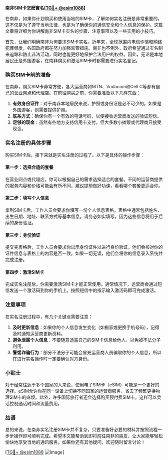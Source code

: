 **南非SIM卡怎麽實名[[TG💪+ @esim1088](https://t.me/s/esim1088)]**

在南非，如果你计划购买和使用当地的SIM卡，了解如何实名注册是非常重要的。这不仅是为了遵守当地法律，也是为了确保你的通信安全和个人信息的保护。这篇文章将详细为你讲解南非SIM卡实名的步骤、注意事项以及一些实用的小技巧。

首先，让我们明确南非为何要求SIM卡实名。近年来，全球范围内电信诈骗和网络犯罪频发，各国政府都在努力加强监管措施。南非也不例外，政府希望通过实名制来追踪和防止非法活动，同时也能更好地保护合法用户的权益。因此，无论是本地居民还是外国游客，在南非购买和激活SIM卡时都需要进行实名登记。

### 购买SIM卡前的准备

在南非，购买SIM卡非常方便，各大运营商如MTN、Vodacom和Cell C等都有自己的营业网点和代理店。在前往购买之前，你需要准备以下几样东西：

1. **有效身份证件**：对于南非本地居民来说，护照或身份证是必不可少的。如果是外国游客，则需要提供护照。
2. **联系方式**：确保你有一个有效的电话号码，以便接收运营商发送的验证短信。
3. **足够的现金**：虽然有些地方支持信用卡支付，但大多数小摊贩或代理商只接受现金。

### 实名注册的具体步骤

购买SIM卡后，接下来就是实名注册的过程了。以下是具体的操作步骤：

#### 第一步：选择合适的套餐
在营业网点或代理店，你可以根据自己的需求选择适合的套餐。不同的运营商提供的服务内容和价格可能会有所不同，建议提前做好功课，看看哪个套餐更适合你。

#### 第二步：填写个人信息
拿到SIM卡后，工作人员会要求你填写一份个人信息表格。表格中通常包括姓名、出生日期、地址、联系方式等基本信息。请务必如实填写，因为这些信息将用于后续的身份验证。

#### 第三步：身份验证
提交完表格后，工作人员会要求你出示身份证件以进行身份验证。他们会核对你的证件信息与表格上的内容是否一致。如果一切无误，他们会将你的信息录入系统并完成注册。

#### 第四步：激活SIM卡
完成实名注册后，你需要激活SIM卡才能正常使用。通常情况下，运营商会通过短信发送一个激活码到你的手机上。按照短信中的指示输入激活码即可完成激活。

### 注意事项

在实名注册过程中，有几个关键点需要注意：

1. **及时更新信息**：如果你的个人信息发生变化（如搬家或更换手机号码），记得及时通知运营商更新资料。
2. **避免泄露个人信息**：不要随意透露自己的SIM卡信息给他人，以免被不法分子利用。
3. **警惕诈骗行为**：部分不法分子可能会冒充运营商人员骗取你的个人信息，所以在进行实名操作时一定要确认对方身份。

### 小贴士

对于经常往返于多个国家的人来说，使用电子SIM卡（eSIM）可能是一个更好的选择。eSIM允许你在同一设备上切换不同国家的运营商服务，省去了频繁更换物理SIM卡的麻烦。此外，许多国际旅行者还会选择购买预付费SIM卡，这样可以灵活控制通话时间和流量费用。

### 结语

总的来说，在南非实名注册SIM卡并不复杂，只要准备好必要的材料并按照流程一步步操作即可顺利完成。希望本文能帮助到即将前往南非的朋友，让大家能够轻松愉快地享受当地的通讯服务。如果你还有其他疑问，欢迎随时留言讨论！

[[TG💪+ @esim1088](https://t.me/s/esim1088) ![Image](https://i.postimg.cc/4NQfJmqS/Snipaste-2025-05-13-00-14-12.png)]